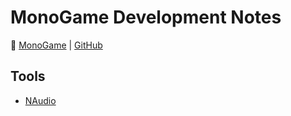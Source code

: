 # MonoGame Development Notes

:link: [MonoGame](https://monogame.net) | [GitHub](https://github.com/MonoGame/MonoGame)

## Tools

+ [NAudio](https://github.com/naudio/NAudio)
